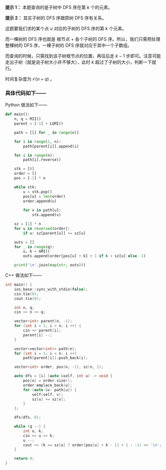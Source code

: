 **提示 1：** 本题查询的是子树中 DFS 序在第 $k$ 个的元素。

**提示 2：** 其实子树的 DFS 序跟原树 DFS 序有关系。

这题要我们求的某个点 $u$ 对应的子树的 DFS 序的第 $k$ 个元素。

而一棵树的 DFS 序也就是 根节点 + 各个子树的 DFS 序。所以，我们只需预处理整棵树的 DFS 序，一棵子树的 DFS 序就对应于其中一个子数组。

而查询的时候，只需找到该子树根节点的位置，再往后走 $k-1$ 步即可。注意可能走出子树（就是说子树大小并不够大），此时 $k$ 超过了子树的大小，判断一下就行。

时间复杂度为 $\mathcal{O}(n+q)$ 。

### 具体代码如下——

Python 做法如下——

```Python []
def main():
    n, q = MII()
    parent = [-1] + LGMI()

    path = [[] for _ in range(n)]

    for i in range(1, n):
        path[parent[i]].append(i)

    for i in range(n):
        path[i].reverse()

    stk = [0]
    order = []
    pos = [-1] * n

    while stk:
        u = stk.pop()
        pos[u] = len(order)
        order.append(u)
        
        for v in path[u]:
            stk.append(v)

    sz = [1] * n
    for u in reversed(order):
        if u: sz[parent[u]] += sz[u]

    outs = []
    for _ in range(q):
        u, k = GMI()
        outs.append(order[pos[u] + k] + 1 if k < sz[u] else -1)

    print('\n'.join(map(str, outs)))
```

C++ 做法如下——

```cpp []
int main() {
    ios_base::sync_with_stdio(false);
    cin.tie(0);
    cout.tie(0);

    int n, q;
    cin >> n >> q;

    vector<int> parent(n, -1);
    for (int i = 1; i < n; i ++) {
        cin >> parent[i];
        parent[i] --;
    }

    vector<vector<int>> path(n);
    for (int i = 1; i < n; i ++)
        path[parent[i]].push_back(i);

    vector<int> order, pos(n, -1), sz(n, 1);

    auto dfs = [&] (auto &self, int u) -> void {
        pos[u] = order.size();
        order.emplace_back(u);
        for (auto &v: path[u]) {
            self(self, v);
            sz[u] += sz[v];
        }
    };

    dfs(dfs, 0);

    while (q --) {
        int u, k;
        cin >> u >> k;
        u --;
        cout << (k <= sz[u] ? order[pos[u] + k - 1] + 1 : -1) << '\n';
    }

    return 0;
}
```
